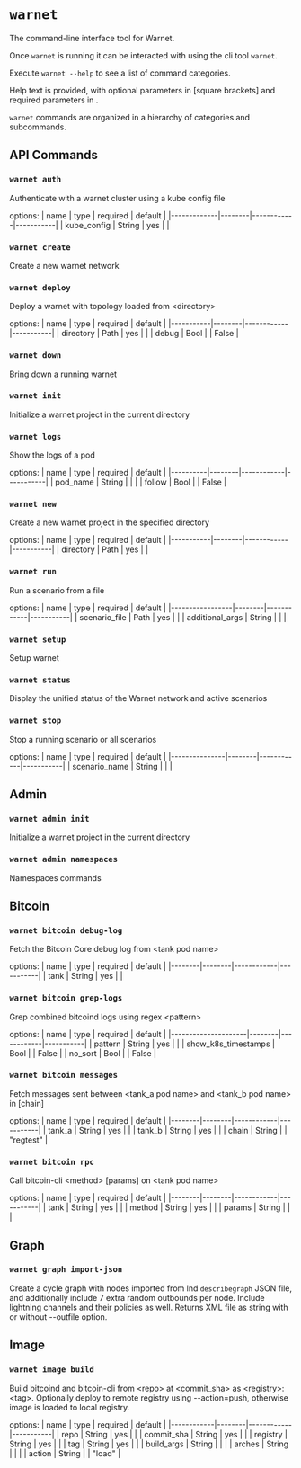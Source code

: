 # `warnet`

The command-line interface tool for Warnet.

Once `warnet` is running it can be interacted with using the cli tool `warnet`.

Execute `warnet --help` to see a list of command categories.

Help text is provided, with optional parameters in [square brackets] and required
parameters in <angle brackets>.

`warnet` commands are organized in a hierarchy of categories and subcommands.

## API Commands

### `warnet auth`
Authenticate with a warnet cluster using a kube config file

options:
| name        | type   | required   | default   |
|-------------|--------|------------|-----------|
| kube_config | String | yes        |           |

### `warnet create`
Create a new warnet network


### `warnet deploy`
Deploy a warnet with topology loaded from \<directory>

options:
| name      | type   | required   | default   |
|-----------|--------|------------|-----------|
| directory | Path   | yes        |           |
| debug     | Bool   |            | False     |

### `warnet down`
Bring down a running warnet


### `warnet init`
Initialize a warnet project in the current directory


### `warnet logs`
Show the logs of a pod

options:
| name     | type   | required   | default   |
|----------|--------|------------|-----------|
| pod_name | String |            |           |
| follow   | Bool   |            | False     |

### `warnet new`
Create a new warnet project in the specified directory

options:
| name      | type   | required   | default   |
|-----------|--------|------------|-----------|
| directory | Path   | yes        |           |

### `warnet run`
Run a scenario from a file

options:
| name            | type   | required   | default   |
|-----------------|--------|------------|-----------|
| scenario_file   | Path   | yes        |           |
| additional_args | String |            |           |

### `warnet setup`
Setup warnet


### `warnet status`
Display the unified status of the Warnet network and active scenarios


### `warnet stop`
Stop a running scenario or all scenarios

options:
| name          | type   | required   | default   |
|---------------|--------|------------|-----------|
| scenario_name | String |            |           |

## Admin

### `warnet admin init`
Initialize a warnet project in the current directory


### `warnet admin namespaces`
Namespaces commands


## Bitcoin

### `warnet bitcoin debug-log`
Fetch the Bitcoin Core debug log from \<tank pod name>

options:
| name   | type   | required   | default   |
|--------|--------|------------|-----------|
| tank   | String | yes        |           |

### `warnet bitcoin grep-logs`
Grep combined bitcoind logs using regex \<pattern>

options:
| name                | type   | required   | default   |
|---------------------|--------|------------|-----------|
| pattern             | String | yes        |           |
| show_k8s_timestamps | Bool   |            | False     |
| no_sort             | Bool   |            | False     |

### `warnet bitcoin messages`
Fetch messages sent between \<tank_a pod name> and \<tank_b pod name> in [chain]

options:
| name   | type   | required   | default   |
|--------|--------|------------|-----------|
| tank_a | String | yes        |           |
| tank_b | String | yes        |           |
| chain  | String |            | "regtest" |

### `warnet bitcoin rpc`
Call bitcoin-cli \<method> [params] on \<tank pod name>

options:
| name   | type   | required   | default   |
|--------|--------|------------|-----------|
| tank   | String | yes        |           |
| method | String | yes        |           |
| params | String |            |           |

## Graph

### `warnet graph import-json`
Create a cycle graph with nodes imported from lnd `describegraph` JSON file,
    and additionally include 7 extra random outbounds per node. Include lightning
    channels and their policies as well.
    Returns XML file as string with or without --outfile option.


## Image

### `warnet image build`
Build bitcoind and bitcoin-cli from \<repo> at \<commit_sha> as \<registry>:\<tag>.
    Optionally deploy to remote registry using --action=push, otherwise image is loaded to local registry.

options:
| name       | type   | required   | default   |
|------------|--------|------------|-----------|
| repo       | String | yes        |           |
| commit_sha | String | yes        |           |
| registry   | String | yes        |           |
| tag        | String | yes        |           |
| build_args | String |            |           |
| arches     | String |            |           |
| action     | String |            | "load"    |



